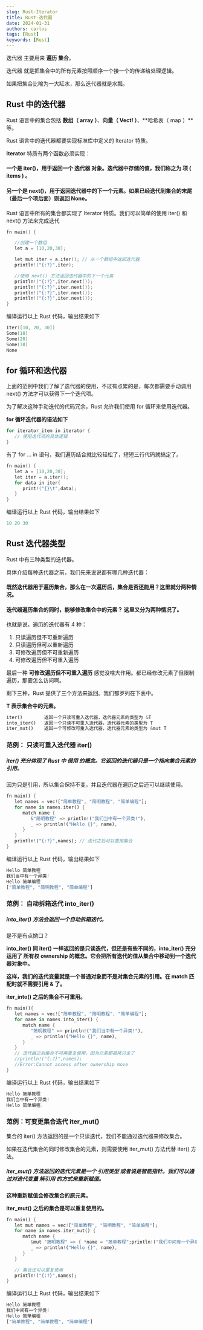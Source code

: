```yaml
---
slug: Rust-Iterator 
title: Rust-迭代器
date: 2024-01-31
authors: carlos
tags: [Rust]
keywords: [Rust]
---
```

迭代器 主要用来 **遍历 集合**。

迭代器 就是把集合中的所有元素按照顺序一个接一个的传递给处理逻辑。

如果把集合比喻为一大缸水，那么迭代器就是水瓢。

<!-- truncate -->

## Rust 中的迭代器

Rust 语言中的集合包括 **数组（ array ）**、**向量（ Vect! ）**、**哈希表（ map ）**等。

Rust 语言中的迭代器都要实现标准库中定义的 Iterator 特质。

**Iterator** 特质有两个函数必须实现：

#### 一个是 iter()，用于返回一个 迭代器 对象。迭代器中存储的值，我们称之为 项 ( items ) 。
#### 另一个是 next()，用于返回迭代器中的下一个元素。如果已经迭代到集合的末尾（最后一个项后面）则返回 None。
Rust 语言中所有的集合都实现了 Iterator 特质。我们可以简单的使用 iter() 和 next() 方法来完成迭代

```cpp
fn main() {

   //创建一个数组
   let a = [10,20,30];

   let mut iter = a.iter(); // 从一个数组中返回迭代器
   println!("{:?}",iter);

   //使用 next() 方法返回迭代器中的下一个元素
   println!("{:?}",iter.next());
   println!("{:?}",iter.next());
   println!("{:?}",iter.next());
   println!("{:?}",iter.next());
}
```

编译运行以上 Rust 代码，输出结果如下

```cpp
Iter([10, 20, 30])
Some(10)
Some(20)
Some(30)
None
```

## for 循环和迭代器
上面的范例中我们了解了迭代器的使用，不过有点累的是，每次都需要手动调用 next() 方法才可以获得下一个迭代项。

为了解决这种手动迭代的代码冗余，Rust 允许我们使用 for 循环来使用迭代器。

**for 循环迭代器的语法如下**

```cpp
for iterator_item in iterator {
   // 使用迭代项的具体逻辑
}
```
有了 for ... in 语句，我们遍历结合就比较轻松了，短短三行代码就搞定了。
```cpp
fn main() {
   let a = [10,20,30];
   let iter = a.iter();
   for data in iter{
      print!("{}\t",data);
   }
}
```

编译运行以上 Rust 代码，输出结果如下

```cpp
10 20 30
```

## Rust 迭代器类型
Rust 中有三种类型的迭代器。

具体介绍每种迭代器之前，我们先来说说都有哪几种迭代器：

#### 既然迭代器用于遍历集合，那么在一次遍历后，集合是否还能用？这里就分两种情况。
#### 迭代器遍历集合的同时，能够修改集合中的元素？ 这里又分为两种情况了。
也就是说，遍历的迭代器有 4 种：

 1. 只读遍历但不可重新遍历
 2. 只读遍历但可以重新遍历
 3. 可修改遍历但不可重新遍历
 4. 可修改遍历但不可重入遍历

最后一种 **可修改遍历但不可重入遍历** 感觉没啥大作用。都已经修改元素了但限制遍历，那要怎么访问啊。

剩下三种，Rust 提供了三个方法来返回。我们都罗列在下表中。

**T 表示集合中的元素。**

```dart
iter()	      返回一个只读可重入迭代器，迭代器元素的类型为 &T
into_iter()	  返回一个只读不可重入迭代器，迭代器元素的类型为 T
iter_mut()	  返回一个可修改可重入迭代器，迭代器元素的类型为 &mut T
```

### 范例： 只读可重入迭代器 iter()
##### iter() 充分体现了 Rust 中 借用 的概念。它返回的迭代器只是一个指向集合元素的引用。

因为只是引用，所以集合保持不变，并且迭代器在遍历之后还可以继续使用。

```dart
fn main() {
   let names = vec!["简单教程", "简明教程", "简单编程"];
   for name in names.iter() {
      match name {
         &"简明教程" => println!("我们当中有一个异类!"),
         _ => println!("Hello {}", name),
      }
   }
   println!("{:?}",names); // 迭代之后可以重用集合
}
```

编译运行以上 Rust 代码，输出结果如下

```dart
Hello 简单教程
我们当中有一个异类!
Hello 简单编程
["简单教程", "简明教程", "简单编程"]
```

### 范例： 自动拆箱迭代 into_iter()
##### into_iter() 方法会返回一个自动拆箱迭代。

是不是有点拗口？

**into_iter() 同 iter() 一样返回的是只读迭代，但还是有些不同的，into_iter() 充分运用了 所有权 ownership 的概念。它会把所有迭代的值从集合中移动到一个迭代器对象中。**

**这样，我们的迭代变量就是一个普通对象而不是对集合元素的引用。在 match 匹配时就不需要引用 & 了。**

**iter_into() 之后的集合不可重用。**

```dart
fn main(){
   let names = vec!["简单教程", "简明教程", "简单编程"];
   for name in names.into_iter() {
      match name {
         "简明教程" => println!("我们当中有一个异类!"),
         _ => println!("Hello {}", name),
      }
   }
   // 迭代器之后集合不可再重复使用，因为元素都被拷贝走了
   //println!("{:?}",names); 
   //Error:Cannot access after ownership move
}
```

编译运行以上 Rust 代码，输出结果如下

```dart
Hello 简单教程
我们当中有一个异类!
Hello 简单编程. 
```

### 范例：可变更集合迭代 iter_mut()
集合的 iter() 方法返回的是一个只读迭代，我们不能通过迭代器来修改集合。

如果在迭代集合的同时修改集合的元素，则需要使用 iter_mut() 方法代替 iter() 方法。

##### iter_mut() 方法返回的迭代元素是一个 引用类型 或者说是智能指针。我们可以通过对迭代变量 解引用 的方式来重新赋值。

**这种重新赋值会修改集合的原元素。**

**iter_mut() 之后的集合是可以重复使用的。**

```dart
fn main() {
   let mut names = vec!["简单教程", "简明教程", "简单编程"];
   for name in names.iter_mut() {
      match name {
         &mut "简明教程" => { *name = "简单教程";println!("我们中间有一个异类!")},
         _ => println!("Hello {}", name),
      }
   }

   // 集合还可以重复使用
   println!("{:?}",names);
}
```

编译运行以上 Rust 代码，输出结果如下

```dart
Hello 简单教程
我们中间有一个异类!
Hello 简单编程
["简单教程", "简单教程", "简单编程"]
```
